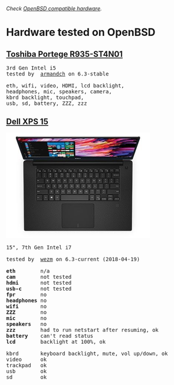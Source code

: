 _Check [OpenBSD compatible hardware](hardware.html)._

# Hardware tested on OpenBSD

## [Toshiba Portege R935-ST4N01](https://support.toshiba.com/support/modelHome?freeText=3574912)

<pre>
3rd Gen Intel i5
tested by  <a href="http://dmesgd.nycbug.org/index.cgi?do=view&id=3706">armandch</a> on 6.3-stable

eth, wifi, video, HDMI, lcd backlight,
headphones, mic, speakers, camera,
kbrd backlight, touchpad,
usb, sd, battery, ZZZ, zzz
</pre>

## [Dell XPS 15](https://www.dell.com/en-us/shop/dell-laptops/xps-15/spd/xps-15-9560-laptop)

<img src="/hardware/dell-xps-15.jpeg" class="w4">

<pre>
15", 7th Gen Intel i7

tested by  <a href="http://dmesgd.nycbug.org/index.cgi?do=view&id=3695">wezm</a> on 6.3-current (2018-04-19)

<b>eth</b>        n/a
<b>cam</b>        not tested
<b>hdmi</b>       not tested
<b>usb-c</b>      not tested
<b>fpr</b>        no
<b>headphones</b> no
<b>wifi</b>       no
<b>ZZZ</b>        no
<b>mic</b>        no
<b>speakers</b>   no
<b>zzz</b>        had to run netstart after resuming, ok
<b>battery</b>    can't read status
<b>lcd</b>        backlight at 100%, ok

kbrd       keyboard backlight, mute, vol up/down, ok
video      ok
trackpad   ok
usb        ok
sd         ok
</pre>
